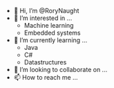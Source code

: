 - 👋 Hi, I’m @RoryNaught
- 👀 I’m interested in ...
  - Machine learning
  - Embedded systems
- 🌱 I’m currently learning ...
  - Java
  - C#
  - Datastructures
- 💞️ I’m looking to collaborate on ...
- 📫 How to reach me ...

<!---
RoryNaught/RoryNaught is a ✨ special ✨ repository because its `README.md` (this file) appears on your GitHub profile.
You can click the Preview link to take a look at your changes.
--->
